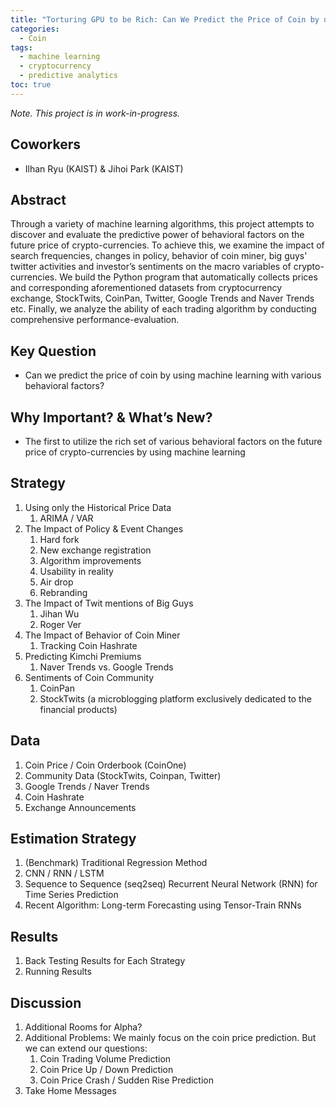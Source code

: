 ```yaml
---
title: "Torturing GPU to be Rich: Can We Predict the Price of Coin by using Machine Learning with Social Data?"
categories:
  - Coin
tags:
  - machine learning
  - cryptocurrency
  - predictive analytics
toc: true
---
```

*Note. This project is in work-in-progress.*

## Coworkers
- Ilhan Ryu (KAIST) & Jihoi Park (KAIST)

## Abstract
Through a variety of machine learning algorithms, this project attempts to discover and evaluate the predictive power of behavioral factors on the future price of crypto-currencies. To achieve this, we examine the impact of search frequencies, changes in policy, behavior of coin miner, big guys' twitter activities and investor’s sentiments on the macro variables of crypto-currencies. We build the Python program that automatically collects prices and corresponding aforementioned datasets from cryptocurrency exchange, StockTwits, CoinPan, Twitter, Google Trends and Naver Trends etc. Finally, we analyze the ability of each trading algorithm by conducting comprehensive performance-evaluation.

## Key Question
- Can we predict the price of coin by using machine learning with various behavioral factors?

## Why Important? & What’s New?
- The first to utilize the rich set of various behavioral factors on the future price of crypto-currencies by using machine learning

## Strategy
1. Using only the Historical Price Data
    1. ARIMA / VAR
2. The Impact of Policy & Event Changes
    1. Hard fork
    2. New exchange registration
    3. Algorithm improvements
    4. Usability in reality
    5. Air drop
    6. Rebranding
3. The Impact of Twit mentions of Big Guys
    1. Jihan Wu
    2. Roger Ver
4. The Impact of Behavior of Coin Miner
    1. Tracking Coin Hashrate
5. Predicting Kimchi Premiums
    1. Naver Trends vs. Google Trends
6. Sentiments of Coin Community
    1. CoinPan
    2. StockTwits (a microblogging platform exclusively dedicated to the financial products)

## Data
1. Coin Price / Coin Orderbook (CoinOne)
2. Community Data (StockTwits, Coinpan, Twitter)
3. Google Trends / Naver Trends
4. Coin Hashrate
5. Exchange Announcements

## Estimation Strategy
1. (Benchmark) Traditional Regression Method
2. CNN / RNN / LSTM
3. Sequence to Sequence (seq2seq) Recurrent Neural Network (RNN) for Time Series Prediction
4. Recent Algorithm: Long-term Forecasting using Tensor-Train RNNs

## Results
1. Back Testing Results for Each Strategy
2. Running Results

## Discussion
1. Additional Rooms for Alpha?
2. Additional Problems: We mainly focus on the coin price prediction. But we can extend our questions:
    1. Coin Trading Volume Prediction
    2. Coin Price Up / Down Prediction
    3. Coin Price Crash / Sudden Rise Prediction
3. Take Home Messages
